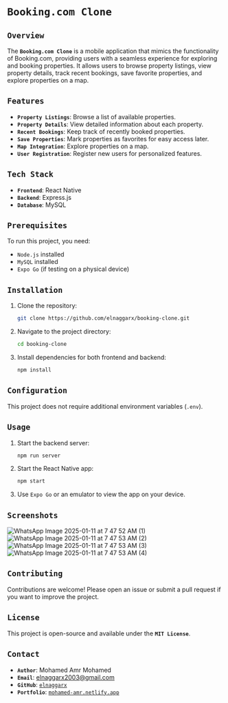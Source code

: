 # `Booking.com Clone`

## `Overview`
The **`Booking.com Clone`** is a mobile application that mimics the functionality of Booking.com, providing users with a seamless experience for exploring and booking properties. It allows users to browse property listings, view property details, track recent bookings, save favorite properties, and explore properties on a map.

## `Features`
- **`Property Listings`**: Browse a list of available properties.
- **`Property Details`**: View detailed information about each property.
- **`Recent Bookings`**: Keep track of recently booked properties.
- **`Save Properties`**: Mark properties as favorites for easy access later.
- **`Map Integration`**: Explore properties on a map.
- **`User Registration`**: Register new users for personalized features.

## `Tech Stack`
- **`Frontend`**: React Native
- **`Backend`**: Express.js
- **`Database`**: MySQL

## `Prerequisites`
To run this project, you need:
- `Node.js` installed
- `MySQL` installed
- `Expo Go` (if testing on a physical device)

## `Installation`
1. Clone the repository:
   ```bash
   git clone https://github.com/elnaggarx/booking-clone.git
   ```
2. Navigate to the project directory:
   ```bash
   cd booking-clone
   ```
3. Install dependencies for both frontend and backend:
   ```bash
   npm install
   ```

## `Configuration`
This project does not require additional environment variables (`.env`).

## `Usage`
1. Start the backend server:
   ```bash
   npm run server
   ```
2. Start the React Native app:
   ```bash
   npm start
   ```
3. Use `Expo Go` or an emulator to view the app on your device.

## `Screenshots`

![WhatsApp Image 2025-01-11 at 7 47 52 AM (1)](https://github.com/user-attachments/assets/d58b6adf-48e7-4e26-ad07-4dc36deb3303)
![WhatsApp Image 2025-01-11 at 7 47 53 AM (2)](https://github.com/user-attachments/assets/1d892343-f4d6-46e0-964c-a87f3508b259)
![WhatsApp Image 2025-01-11 at 7 47 53 AM (3)](https://github.com/user-attachments/assets/4ca8ca34-7946-41f4-a58a-4204ce0b6ad2)
![WhatsApp Image 2025-01-11 at 7 47 53 AM (4)](https://github.com/user-attachments/assets/c07f0b5d-bc42-461f-8170-e1be8b4a44b6)

## `Contributing`
Contributions are welcome! Please open an issue or submit a pull request if you want to improve the project.

## `License`
This project is open-source and available under the **`MIT License`**.

## `Contact`
- **`Author`**: Mohamed Amr Mohamed
- **`Email`**: elnaggarx2003@gmail.com
- **`GitHub`**: [`elnaggarx`](https://github.com/elnaggarx)
- **`Portfolio`**: [`mohamed-amr.netlify.app`](https://mohamed-amr.netlify.app/)
